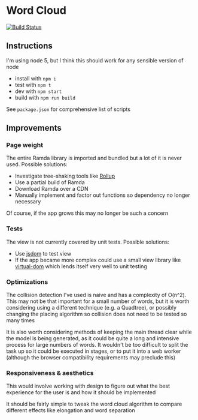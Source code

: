 # Word Cloud

[![Build Status](https://travis-ci.org/benji6/word-cloud.svg?branch=master)](https://travis-ci.org/benji6/word-cloud)

## Instructions

I'm using node 5, but I think this should work for any sensible version of node

- install with `npm i`
- test with `npm t`
- dev with `npm start`
- build with `npm run build`

See `package.json` for comprehensive list of scripts

## Improvements

### Page weight

The entire Ramda library is imported and bundled but a lot of it is never used. Possible solutions:

- Investigate tree-shaking tools like [Rollup](https://github.com/rollup/rollup)
- Use a partial build of Ramda
- Download Ramda over a CDN
- Manually implement and factor out functions so dependency no longer necessary

Of course, if the app grows this may no longer be such a concern

### Tests

The view is not currently covered by unit tests. Possible solutions:

- Use [jsdom](https://github.com/tmpvar/jsdom) to test view
- If the app became more complex could use a small view library like [virtual-dom](https://github.com/Matt-Esch/virtual-dom) which lends itself very well to unit testing

### Optimizations

The collision detection I've used is naive and has a complexity of O(n^2). This may not be that important for a small number of words, but it is worth considering using a different technique (e.g. a Quadtree), or possibly changing the placing algorithm so collision does not need to be tested so many times

It is also worth considering methods of keeping the main thread clear while the model is being generated, as it could be quite a long and intensive process for large numbers of words. It wouldn't be too difficult to split the task up so it could be executed in stages, or to put it into a web worker (although the browser compatibility requirements may preclude this)

### Responsiveness & aesthetics

This would involve working with design to figure out what the best experience for the user is and how it should be implemented

It should be fairly simple to tweak the word cloud algorithm to compare different effects like elongation and word separation
